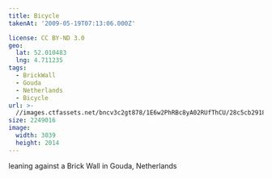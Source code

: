 ```yaml
---
title: Bicycle
takenAt: '2009-05-19T07:13:06.000Z'

license: CC BY-ND 3.0
geo:
  lat: 52.010483
  lng: 4.711235
tags:
  - BrickWall
  - Gouda
  - Netherlands
  - Bicycle
url: >-
  //images.ctfassets.net/bncv3c2gt878/1E6w2PhRBc8yA02RUfThCU/28c5cb29185dc3bd16cc9a07089f1879/bicycle_4343164311_o
size: 2249016
image:
  width: 3039
  height: 2014
---
```


leaning against a Brick Wall in Gouda, Netherlands
